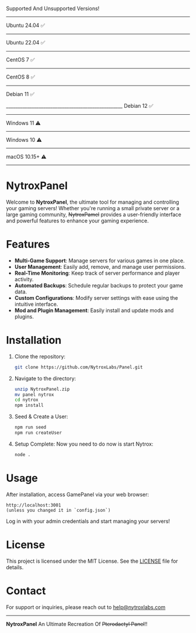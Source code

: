 Supported And Unsupported Versions!

__________________________________________________
Ubuntu 24.04 ✅

__________________________________________________
Ubuntu 22.04 ✅	

__________________________________________________
CentOS 7     ✅

__________________________________________________
CentOS 8	    ✅

__________________________________________________
Debian 11	 ✅	

__________________________________________________ Debian 12	 ✅	

__________________________________________________
Windows 11	 ⚠️

__________________________________________________

Windows 10	 ⚠️	

__________________________________________________

macOS 10.15+ ⚠️	

__________________________________________________


# NytroxPanel

Welcome to **NytroxPanel**, the ultimate tool for managing and controlling your gaming servers! Whether you're running a small private server or a large gaming community, ~~NytroxPamel~~ provides a user-friendly interface and powerful features to enhance your gaming experience.

# Features

- **Multi-Game Support**: Manage servers for various games in one place.
- **User Management**: Easily add, remove, and manage user permissions.
- **Real-Time Monitoring**: Keep track of server performance and player activity.
- **Automated Backups**: Schedule regular backups to protect your game data.
- **Custom Configurations**: Modify server settings with ease using the intuitive interface.
- **Mod and Plugin Management**: Easily install and update mods and plugins.

# Installation

1. Clone the repository:
   ```bash
   git clone https://github.com/NytroxLabs/Panel.git
   ```
2. Navigate to the directory:
   ```bash
   unzip NytroxPanel.zip
   mv panel nytrox
   cd nytrox
   npm install
   ```
3. Seed & Create a User:
   ```bash
   npm run seed
   npm run createUser
   ```
4. Setup Complete:
   Now you need to do now is start Nytrox:
   ```bash
   node .
   ```

# Usage

After installation, access GamePanel via your web browser:

```
http://localhost:3001
(unless you changed it in `config.json`)
```

Log in with your admin credentials and start managing your servers!


# License

This project is licensed under the MIT License. See the [LICENSE](LICENSE) file for details.

# Contact

For support or inquiries, please reach out to [help@nytroxlabs.com](mailto:zenpaizombiewww@gmail.com)

---

**NytroxPanel** An Ultimate Recreation Of ~~Pterodactyl Panel~~!!
